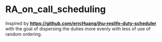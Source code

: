 # RA_on_call_scheduling
Inspired by **https://github.com/errcHuang/jhu-reslife-duty-scheduler** with the goal of dispersing the duties more evenly with less of use of random ordering. 
